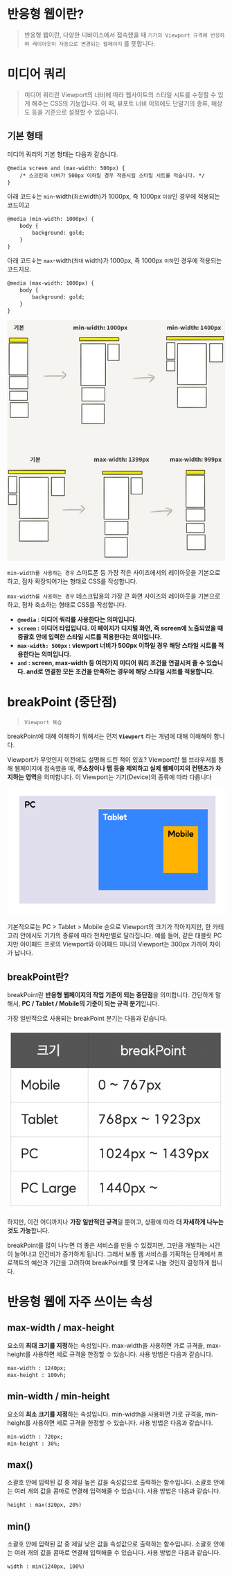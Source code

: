 # 반응형 웹이란?

> 반응형 웹이란, 다양한 디바이스에서 접속했을 때
> `기기의 Viewport 규격에 반응하여 레이아웃이 자동으로 변경되는 웹페이지` 를 뜻합니다.

# 미디어 쿼리

> 미디어 쿼리란 Viewport의 너비에 따라 웹사이트의 스타일 시트를 수정할 수 있게 해주는 CSS의 기능입니다.
> 이 때, 뷰포트 너비 이외에도 단말기의 종류, 해상도 등을 기준으로 설정할 수 있습니다.

## 기본 형태

미디어 쿼리의 기본 형태는 다음과 같습니다.

```
@media screen and (max-width: 500px) {
	/* 스크린의 너비가 500px 이하일 경우 적용시킬 스타일 시트를 적습니다. */
}
```
아래 코드↓는 `min`-width(`최소`width)가 1000px, 즉 1000px `이상`인 경우에 적용되는 코드이고

```
@media (min-width: 1000px) {
	body {
		background: gold;
	}
}
```

아래 코드↓는 `max`-width(`최대` width)가 1000px, 즉 1000px `이하`인 경우에 적용되는 코드지요.

```
@media (max-width: 1000px) {
	body {
		background: gold;
	}
}

```
<img src="../img/responsive.jpg">

`min-width를 사용하는 경우`
스마트폰 등 가장 작은 사이즈에서의 레이아웃을 기본으로 하고, 점차 확장되어가는 형태로 CSS를 작성합니다.

`max-width를 사용하는 경우`
데스크탑용의 가장 큰 화면 사이즈의 레이아웃을 기본으로 하고, 점차 축소하는 형태로 CSS를 작성합니다.


- **`@media` : 미디어 쿼리를 사용한다는 의미입니다.**
- **`screen` : 미디어 타입입니다. 이 페이지가 디지털 화면, 즉 screen에 노출되었을 때 중괄호 안에 입력한 스타일 시트를 적용한다는 의미입니다.**
- **`max-width: 500px` : viewport 너비가 500px 이하일 경우 해당 스타일 시트를 적용한다는 의미입니다.**
- **`and` : screen, max-width 등 여러가지 미디어 쿼리 조건을 연결시켜 줄 수 있습니다. and로 연결한 모든 조건을 만족하는 경우에 해당 스타일 시트를 적용합니다.**

# breakPoint (중단점)

> `Viewport 복습`

breakPoint에 대해 이해하기 위해서는 먼저 **`Viewport`** 라는 개념에 대해 이해해야 합니다.

Viewport가 무엇인지 이전에도 설명해 드린 적이 있죠?
Viewport란 웹 브라우저를 통해 웹페이지에 접속했을 때, **주소창이나 탭 등을 제외하고 실제 웹페이지의 컨텐츠가 차지하는 영역**을 의미합니다.
이 Viewport는 기기(Device)의 종류에 따라 다릅니다

<img src="../img/viewport.png">

기본적으로는 PC > Tablet > Mobile 순으로 Viewport의 크기가 작아지지만,
한 카테고리 안에서도 기기의 종류에 따라 천차만별로 달라집니다.
예를 들어, 같은 태블릿 PC지만 아이패드 프로의 Viewport와 아이패드 미니의 Viewport는 300px 가까이 차이가 납니다.

## breakPoint란?

breakPoint란 **반응형 웹페이지의 작업 기준이 되는 중단점**을 의미합니다.
간단하게 말해서, **PC / Tablet / Mobile의 기준이 되는 규격 분기**입니다.

가장 일반적으로 사용되는 breakPoint 분기는 다음과 같습니다.

<img src="../img/규격.png">

하지만, 이건 어디까지나 **가장 일반적인 규격**일 뿐이고, 상황에 따라 **더 자세하게 나누는 것도 가능**합니다.

breakPoint를 많이 나누면 더 좋은 서비스를 만들 수 있겠지만,
그만큼 개발하는 시간이 늘어나고 인건비가 증가하게 됩니다.
그래서 보통 웹 서비스를 기획하는 단계에서 프로젝트의 예산과 기간을 고려하여 breakPoint를 몇 단계로 나눌 것인지 결정하게 됩니다.

# 반응형 웹에 자주 쓰이는 속성

## max-width / max-height

요소의 **최대 크기를 지정**하는 속성입니다.
max-width을 사용하면 가로 규격을, max-height를 사용하면 세로 규격을 한정할 수 있습니다.
사용 방법은 다음과 같습니다.

```
max-width : 1240px;
max-height : 100vh;
```

## min-width / min-height

요소의 **최소 크기를 지정**하는 속성입니다.
min-width을 사용하면 가로 규격을, min-height를 사용하면 세로 규격을 한정할 수 있습니다.
사용 방법은 다음과 같습니다.

```
min-width : 720px;
min-height : 30%;
```

## max()

소괄호 안에 입력된 값 중 제일 높은 값을 속성값으로 출력하는 함수입니다.
소괄호 안에는 여러 개의 값을 콤마로 연결해 입력해줄 수 있습니다.
사용 방법은 다음과 같습니다.

```
height : max(320px, 20%)
```

## min()

소괄호 안에 입력된 값 중 제일 낮은 값을 속성값으로 출력하는 함수입니다.
소괄호 안에는 여러 개의 값을 콤마로 연결해 입력해줄 수 있습니다.
사용 방법은 다음과 같습니다.

```
width : min(1240px, 100%)
```
